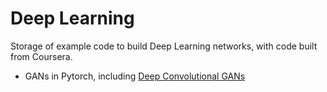 # Deep Learning
Storage of example code to build Deep Learning networks, with code built from Coursera.
- GANs in Pytorch, including [Deep Convolutional GANs](https://arxiv.org/pdf/1511.06434v1.pdf)
